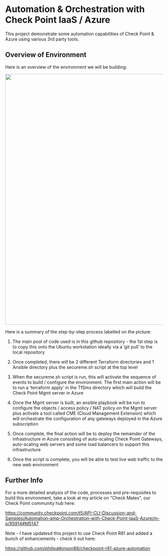 # Automation & Orchestration with Check Point IaaS / Azure
This project demonstrate some automation capabilities of Check Point & Azure using various 3rd party tools.

## Overview of Environment
Here is an overview of the environment we will be building:

<p align="left">
<img width="800" src="overview.png"> </a>
</p>

Here is a summary of the step-by-step process labelled on the picture:

1.	The main pool of code used is in this github repository - the 1st step is to copy this onto the Ubuntu workstation ideally via a ‘git pull’ to the local repository

2.	Once completed, there will be 2 different Terraform directories and 1 Ansible directory plus the secureme.sh script at the top level
 
3.	When the secureme.sh script is run, this will activate the sequence of events to build / configure the environment.  The first main action will be to run a ‘terraform apply’ in the TfSms directory which will build the Check Point Mgmt server in Azure

4.	Once the Mgmt server is built, an ansible playbook will be run to configure the objects / access policy / NAT policy on the Mgmt server plus activate a tool called CME (Cloud Management Extension) which will orchestrate the configuration of any gateways deployed in the Azure subscription

5.	Once complete, the final action will be to deploy the remainder of the infrastructure in Azure consisting of auto-scaling Check Point Gateways, auto-scaling web servers and some load balancers to support this infrastructure 

6.	Once the script is complete, you will be able to test live web traffic to the new web environment

## Further Info
For a more detailed analysis of the code, processes and pre-requisites to build this environment, take a look at my article on "Check Mates", our Check Point community hub here:

https://community.checkpoint.com/t5/API-CLI-Discussion-and-Samples/Automation-amp-Orchestration-with-Check-Point-IaaS-Azure/m-p/95914#M5147

Note - I have updatesd this project to use Check Point R81 and added a bunch of enhancements - check it out here:

https://github.com/philipatkinson86/checkpoint-r81-azure-automation
